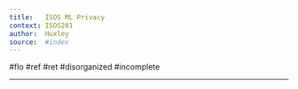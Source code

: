 ```yaml
---
title:   ISOS ML Privacy
context: ISOS201
author:  Huxley
source:  #index
---
```


#flo #ref #ret 
#disorganized #incomplete

---
